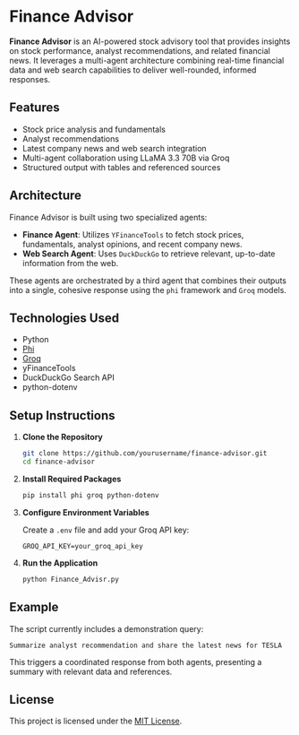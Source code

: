 # Finance Advisor

**Finance Advisor** is an AI-powered stock advisory tool that provides insights on stock performance, analyst recommendations, and related financial news. It leverages a multi-agent architecture combining real-time financial data and web search capabilities to deliver well-rounded, informed responses.

## Features

* Stock price analysis and fundamentals
* Analyst recommendations
* Latest company news and web search integration
* Multi-agent collaboration using LLaMA 3.3 70B via Groq
* Structured output with tables and referenced sources

## Architecture

Finance Advisor is built using two specialized agents:

* **Finance Agent**: Utilizes `YFinanceTools` to fetch stock prices, fundamentals, analyst opinions, and recent company news.
* **Web Search Agent**: Uses `DuckDuckGo` to retrieve relevant, up-to-date information from the web.

These agents are orchestrated by a third agent that combines their outputs into a single, cohesive response using the `phi` framework and `Groq` models.

## Technologies Used

* Python
* [Phi](https://phi-api.com/)
* [Groq](https://groq.com/)
* yFinanceTools
* DuckDuckGo Search API
* python-dotenv

## Setup Instructions

1. **Clone the Repository**

   ```bash
   git clone https://github.com/yourusername/finance-advisor.git
   cd finance-advisor
   ```

2. **Install Required Packages**

   ```bash
   pip install phi groq python-dotenv
   ```

3. **Configure Environment Variables**

   Create a `.env` file and add your Groq API key:

   ```
   GROQ_API_KEY=your_groq_api_key
   ```

4. **Run the Application**

   ```bash
   python Finance_Advisr.py
   ```

## Example

The script currently includes a demonstration query:

```
Summarize analyst recommendation and share the latest news for TESLA
```

This triggers a coordinated response from both agents, presenting a summary with relevant data and references.

## License

This project is licensed under the [MIT License](LICENSE).
